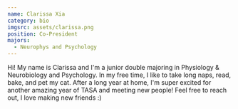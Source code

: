 ```yaml
---
name: Clarissa Xia
category: bio
imgsrc: assets/clarissa.png
position: Co-President
majors:
  - Neurophys and Psychology
---
```

Hi! My name is Clarissa and I'm a junior double majoring in Physiology & Neurobiology and Psychology. In my free time, I like to take long naps, read, bake, and pet my cat. After a long year at home, I'm super excited for another amazing year of TASA and meeting new people! Feel free to reach out, I love making new friends :)